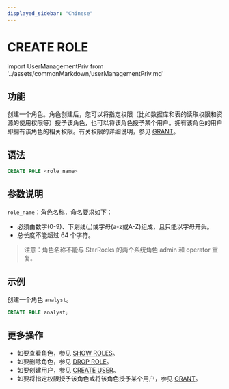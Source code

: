 ```yaml
---
displayed_sidebar: "Chinese"
---
```


# CREATE ROLE

import UserManagementPriv from '../assets/commonMarkdown/userManagementPriv.md'

## 功能

创建一个角色。角色创建后，您可以将指定权限（比如数据库和表的读取权限和资源的使用权限等）授予该角色，也可以将该角色授予某个用户。拥有该角色的用户即拥有该角色的相关权限。有关权限的详细说明，参见 [GRANT](./GRANT.md)。

<UserManagementPriv />

## 语法

```SQL
CREATE ROLE <role_name>
```

## 参数说明

`role_name`：角色名称，命名要求如下：

- 必须由数字(0-9)、下划线(_)或字母(a-z或A-Z)组成，且只能以字母开头。
- 总长度不能超过 64 个字符。

> 注意：角色名称不能与 StarRocks 的两个系统角色 admin 和 operator 重复。

## 示例

创建一个角色 `analyst`。

```SQL
CREATE ROLE analyst;
```

## 更多操作

- 如要查看角色，参见 [SHOW ROLES](./SHOW_ROLES.md)。
- 如要删除角色，参见 [DROP ROLE](./DROP_ROLE.md)。
- 如要创建用户，参见 [CREATE USER](./CREATE_USER.md)。
- 如要将指定权限授予该角色或将该角色授予某个用户，参见 [GRANT](./GRANT.md)。
